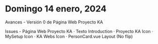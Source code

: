 # Domingo 14 enero, 2024

Avances
	- Versión 0 de Página Web Proyecto KA


Issues
	- Página Web Proyecto KA
		· Texto Introduction
		· Proyecto KA Icon
		· MySetup Icon
		· KA Webs Icon
		· PersonCard.vue Layout (No flip)

